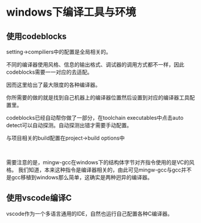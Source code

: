 # windows下编译工具与环境  

## 使用codeblocks


setting->compiliers中的配置是全局相关的。

不同的编译器使用风格、信息的输出格式、调试器的调用方式都不一样，因此codeblocks需要一一对应的去适配。

因而这里给出了最大限度的各种编译器。

你所需要的做的就是找到自己机器上的编译器位置然后设置到对应的编译器工具配置里。

codeblocks已经自动帮你做了一部分，在toolchain executables中点击auto detect可以自动探测。自动探测出错才需要手动配置。

与项目相关的build配置在project->build options中

<br />


需要注意的是，mingw-gcc在windows下的结构体字节对齐指令使用的是VC的风格。
我们知道，本来这种指令是编译器相关的，由此可见mingw-gcc与gcc并不是gcc移植到windows那么简单，这确实是两种迥异的编译器。


## 使用vscode编译C

vscode作为一个多语言通用的IDE，自然也运行自己配置各种C编译器。